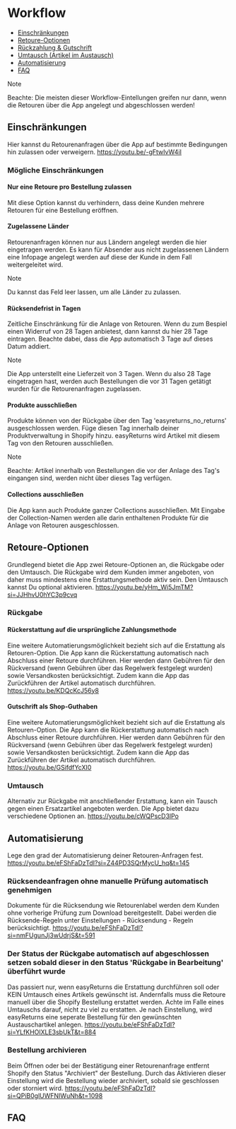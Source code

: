 # Workflow

-   [Einschränkungen](#restrictions)
-   [Retoure-Optionen](#returnOptions)
-   [Rückzahlung & Gutschrift](#refund)
-   [Umtausch (Artikel im Austausch)](#exchange)
-   [Automatisierung](#automations)
-   [FAQ](#faq)

> [!NOTE]
> Beachte: Die meisten dieser Workflow-Eintellungen greifen nur dann, wenn die Retouren über die App angelegt und abgeschlossen werden!

<a name="restrictions"></a>

## Einschränkungen

Hier kannst du Retourenanfragen über die App auf bestimmte Bedingungen hin zulassen oder verweigern. <a class="video">https://youtu.be/-gFtwIvW4iI</a>

### Mögliche Einschränkungen

#### Nur eine Retoure pro Bestellung zulassen

Mit diese Option kannst du verhindern, dass deine Kunden mehrere Retouren für eine Bestellung eröffnen.

#### Zugelassene Länder

Retourenanfragen können nur aus Ländern angelegt werden die hier eingetragen werden. Es kann für Absender aus nicht zugelassenen Ländern eine Infopage angelegt werden auf diese der Kunde in dem Fall weitergeleitet wird.

> [!NOTE]
> Du kannst das Feld leer lassen, um alle Länder zu zulassen.

#### Rücksendefrist in Tagen

Zeitliche Einschränkung für die Anlage von Retouren. Wenn du zum Bespiel einen Widerruf von 28 Tagen anbietest, dann kannst du hier 28 Tage eintragen. Beachte dabei, dass die App automatisch 3 Tage auf dieses Datum addiert.

> [!NOTE]
> Die App unterstellt eine Lieferzeit von 3 Tagen. Wenn du also 28 Tage eingetragen hast, werden auch Bestellungen die vor 31 Tagen getätigt wurden für die Retourenanfragen zugelassen.

#### Produkte ausschließen

Produkte können von der Rückgabe über den Tag 'easyreturns_no_returns' ausgeschlossen werden. Füge diesen Tag innerhalb deiner Produktverwaltung in Shopify hinzu. easyReturns wird Artikel mit diesem Tag von den Retouren ausschließen.

> [!NOTE]
> Beachte: Artikel innerhalb von Bestellungen die vor der Anlage des Tag's eingangen sind, werden nicht über dieses Tag verfügen.

#### Collections ausschließen

Die App kann auch Produkte ganzer Collections ausschließen. Mit Eingabe der Collection-Namen werden alle darin enthaltenen Produkte für die Anlage von Retouren ausgeschlossen.

<a name="returnOptions"></a>

## Retoure-Optionen

Grundlegend bietet die App zwei Retoure-Optionen an, die Rückgabe oder den Umtausch. Die Rückgabe wird dem Kunden immer angeboten, von daher muss mindestens eine Erstattungsmethode aktiv sein. Den Umtausch kannst Du optional aktivieren. <a class="video">https://youtu.be/yHm_Wi5JmTM?si=JJHhvU0hYC3p9cvq</a>

<a name="refund"></a>

### Rückgabe

#### Rückerstattung auf die ursprüngliche Zahlungsmethode

Eine weitere Automatierungsmöglichkeit bezieht sich auf die Erstattung als Retouren-Option. Die App kann die Rückerstattung automatisch nach Abschluss einer Retoure durchführen. Hier werden dann Gebühren für den Rückversand (wenn Gebühren über das Regelwerk festgelegt wurden) sowie Versandkosten berücksichtigt. Zudem kann die App das Zurückführen der Artikel automatisch durchführen. <a class="video">https://youtu.be/KDQcKcJ56y8</a>

#### Gutschrift als Shop-Guthaben

Eine weitere Automatierungsmöglichkeit bezieht sich auf die Erstattung als Retouren-Option. Die App kann die Rückerstattung automatisch nach Abschluss einer Retoure durchführen. Hier werden dann Gebühren für den Rückversand (wenn Gebühren über das Regelwerk festgelegt wurden) sowie Versandkosten berücksichtigt. Zudem kann die App das Zurückführen der Artikel automatisch durchführen. <a class="video">https://youtu.be/GSifdfYcXI0</a>

<a name="exchange"></a>

### Umtausch

Alternativ zur Rückgabe mit anschließender Erstattung, kann ein Tausch gegen einen Ersatzartikel angeboten werden. Die App bietet dazu verschiedene Optionen an. <a class="video">https://youtu.be/cWQPscD3lPo</a>

<a name="automations"></a>

## Automatisierung

Lege den grad der Automatisierung deiner Retouren-Anfragen fest. <a class="video">https://youtu.be/eFShFaDzTdI?si=Z44PD3SQrMycU_hq&t=145</a>

### Rücksendeanfragen ohne manuelle Prüfung automatisch genehmigen

Dokumente für die Rücksendung wie Retourenlabel werden dem Kunden ohne vorherige Prüfung zum Download bereitgestellt. Dabei werden die Rücksende-Regeln unter Einstellungen - Rücksendung - Regeln berücksichtigt. <a class="video">https://youtu.be/eFShFaDzTdI?si=nmFUgunJj3wUdrjS&t=591</a>

### Der Status der Rückgabe automatisch auf abgeschlossen setzen sobald dieser in den Status 'Rückgabe in Bearbeitung' überführt wurde

Das passiert nur, wenn easyReturns die Erstattung durchführen soll oder KEIN Umtausch eines Artikels gewünscht ist. Andernfalls muss die Retoure manuell über die Shopify Bestellung erstattet werden. Achte im Falle eines Umtauschs darauf, nicht zu viel zu erstatten. Je nach Einstellung, wird easyReturns eine seperate Bestellung für den gewünschten Austauschartikel anlegen. <a class="video">https://youtu.be/eFShFaDzTdI?si=YLfKHOlXLE3sbUkT&t=884</a>

### Bestellung archivieren

Beim Öffnen oder bei der Bestätigung einer Retourenanfrage entfernt Shopify den Status "Archiviert" der Bestellung. Durch das Aktivieren dieser Einstellung wird die Bestellung wieder archiviert, sobald sie geschlossen oder storniert wird. <a class="video">https://youtu.be/eFShFaDzTdI?si=QPiB0glUWFNIWuNh&t=1098</a>

## FAQ

<div class="faq-list">
<dl class="space-y-8">
<div>
<dt><h4></h4></dt>
<dd>
</dd>
</div>
</dl>
</div>
